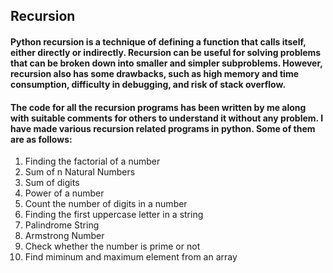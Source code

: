 ## Recursion
#### Python recursion is a technique of defining a function that calls itself, either directly or indirectly. Recursion can be useful for solving problems that can be broken down into smaller and simpler subproblems. However, recursion also has some drawbacks, such as high memory and time consumption, difficulty in debugging, and risk of stack overflow.
#### The code for all the recursion programs has been written by me along with suitable comments for others to understand it without any problem. I have made various recursion related programs in python. Some of them are as follows:
1) Finding the factorial of a number
2) Sum of n Natural Numbers
3) Sum of digits
4) Power of a number
5) Count the number of digits in a number
6) Finding the first uppercase letter in a string
7) Palindrome String
8) Armstrong Number
9) Check whether the number is prime or not
10) Find miminum and maximum element from an array
